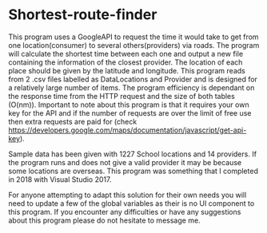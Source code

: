# Shortest-route-finder
This program uses a GoogleAPI to request the time it would take to get from one location(consumer) to several others(providers) via roads. The program will calculate the shortest time between each one and output a new file containing the information of the closest provider. The location of each place should be given by the latitude and longitude.
This program reads from 2 .csv files labelled as DataLocations and Provider and is designed for a relatively large number of items. The program efficiency is dependant on the response time from the HTTP request and the size of both tables (O(nm)).
Important to note about this program is that it requires your own key for the API and if the number of requests are over the limit of free use 
then extra requests are paid for (check https://developers.google.com/maps/documentation/javascript/get-api-key).

Sample data has been given with 1227 School locations and 14 providers. If the program runs and does not give a valid provider it may be because some locations are overseas. This program was something that I completed in 2018 with Visual Studio 2017.

For anyone attempting to adapt this solution for their own needs you will need to update a few of the global variables as their is no UI component to this program. If you encounter any difficulties or have any suggestions about this program please do not hesitate to message me.

